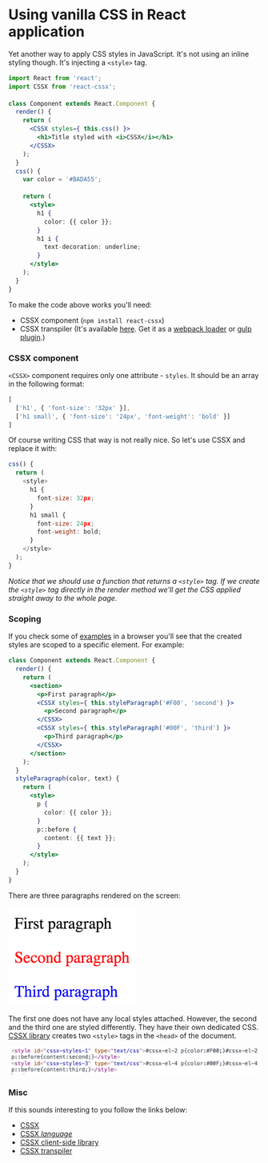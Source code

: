 # Using vanilla CSS in React application

Yet another way to apply CSS styles in JavaScript. It's not using an inline styling though. It's injecting a `<style>` tag.

```jsx
import React from 'react';
import CSSX from 'react-cssx';

class Component extends React.Component {
  render() {
    return (
      <CSSX styles={ this.css() }>
        <h1>Title styled with <i>CSSX</i></h1>
      </CSSX>
    );
  }
  css() {
    var color = '#BADA55';

    return (
      <style>
        h1 {
          color: {{ color }};
        }
        h1 i {
          text-decoration: underline;
        }
      </style>
    );
  }
}
```

To make the code above works you'll need:

* CSSX component (`npm install react-cssx`)
* CSSX transpiler (It's available [here](https://github.com/krasimir/cssx/tree/master/packages/cssx-transpiler). Get it as a [webpack loader](https://github.com/krasimir/cssx/blob/master/packages/cssx-loader) or [gulp plugin](https://github.com/krasimir/cssx/blob/master/packages/gulp-cssx).)

### CSSX component

`<CSSX>` component requires only one attribute - `styles`. It should be an array in the following format:

```js
[
  ['h1', { 'font-size': '32px' }],
  ['h1 small', { 'font-size': '24px', 'font-weight': 'bold' }]
]
```

Of course writing CSS that way is not really nice. So let's use CSSX and replace it with:

```js
css() {
  return (
    <style>
      h1 {
        font-size: 32px;
      }
      h1 small {
        font-size: 24px;
        font-weight: bold;
      }
    </style>
  );
}
```

*Notice that we should use a function that returns a `<style>` tag. If we create the `<style>` tag directly in the render method we'll get the CSS applied straight away to the whole page.*

### Scoping

If you check some of [examples](https://github.com/krasimir/react-cssx/tree/master/example) in a browser you'll see that the created styles are scoped to a specific element. For example:

```jsx
class Component extends React.Component {
  render() {
    return (
      <section>
        <p>First paragraph</p>
        <CSSX styles={ this.styleParagraph('#F00', 'second') }>
          <p>Second paragraph</p>
        </CSSX>
        <CSSX styles={ this.styleParagraph('#00F', 'third') }>
          <p>Third paragraph</p>
        </CSSX>
      </section>
    );
  }
  styleParagraph(color, text) {
    return (
      <style>
        p {
          color: {{ color }};
        }
        p::before { 
          content: {{ text }};
        }
      </style>
    );
  }
}
```

There are three paragraphs rendered on the screen:

![CSSX](./example/2/result.png)

The first one does not have any local styles attached. However, the second and the third one are styled differently. They have their own dedicated CSS. [CSSX library](https://github.com/krasimir/cssx/tree/master/packages/cssx) creates two `<style>` tags in the `<head>` of the document.

![CSSX](./example/2/result-head.png)

### Misc

If this sounds interesting to you follow the links below:

* [CSSX](https://github.com/krasimir/cssx/)
* [CSSX *language*](https://github.com/krasimir/cssx/blob/master/docs/cssx-lang.md)
* [CSSX client-side library](https://github.com/krasimir/cssx/tree/master/packages/cssx)
* [CSSX transpiler](https://github.com/krasimir/cssx/tree/master/packages/cssx-transpiler)



